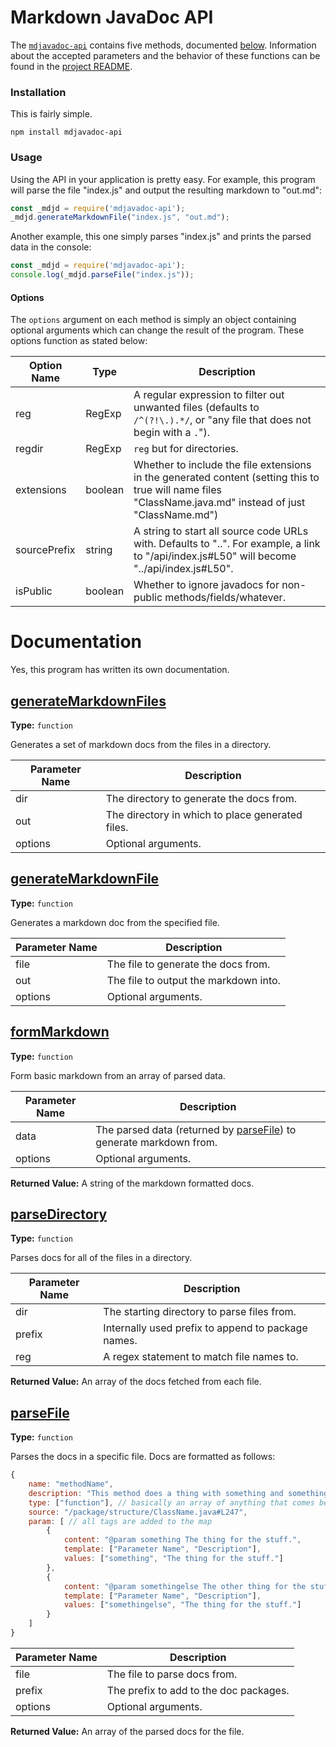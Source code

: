 # Markdown JavaDoc API

The [`mdjavadoc-api`](https://www.npmjs.com/package/mdjavadoc-api) contains five methods, documented [below](#documentation). Information about the accepted parameters and the behavior of these functions can be found in the [project README](https://jfenn.me/redirects/?t=github&d=mdjavadoc).

### Installation

This is fairly simple.

```shell
npm install mdjavadoc-api
```

### Usage

Using the API in your application is pretty easy. For example, this program will parse the file "index.js" and output the resulting markdown to "out.md":

```javascript
const _mdjd = require('mdjavadoc-api');
_mdjd.generateMarkdownFile("index.js", "out.md");
```

Another example, this one simply parses "index.js" and prints the parsed data in the console:

```javascript
const _mdjd = require('mdjavadoc-api');
console.log(_mdjd.parseFile("index.js"));
```

#### Options

The `options` argument on each method is simply an object containing optional arguments which can change the result of the program. These options function as stated below:

| Option Name  | Type    | Description |
|--------------|---------|-------------|
| reg          | RegExp  | A regular expression to filter out unwanted files (defaults to `/^(?!\.).*/`, or "any file that does not begin with a `.`"). |
| regdir       | RegExp  | `reg` but for directories. |
| extensions   | boolean | Whether to include the file extensions in the generated content (setting this to true will name files "ClassName.java.md" instead of just "ClassName.md") |
| sourcePrefix | string  | A string to start all source code URLs with. Defaults to "..". For example, a link to "/api/index.js#L50" will become "../api/index.js#L50". |
| isPublic     | boolean | Whether to ignore javadocs for non-public methods/fields/whatever. |

# Documentation

Yes, this program has written its own documentation.

## [generateMarkdownFiles](./index.js#L24)

**Type:** `function`

Generates a set of markdown docs from the files in a directory. 



|Parameter Name|Description|
|-----|-----|
|dir|The directory to generate the docs from.|
|out|The directory in which to place generated files.|
|options|Optional arguments.|

## [generateMarkdownFile](./index.js#L74)

**Type:** `function`

Generates a markdown doc from the specified file. 



|Parameter Name|Description|
|-----|-----|
|file|The file to generate the docs from.|
|out|The file to output the markdown into.|
|options|Optional arguments.|

## [formMarkdown](./index.js#L89)

**Type:** `function`

Form basic markdown from an array of parsed data. 



|Parameter Name|Description|
|-----|-----|
|data|The parsed data (returned by [parseFile](#parseFile)) to generate markdown from.|
|options|Optional arguments.|

**Returned Value:**  A string of the markdown formatted docs.


## [parseDirectory](./index.js#L138)

**Type:** `function`

Parses docs for all of the files in a directory. 



|Parameter Name|Description|
|-----|-----|
|dir|The starting directory to parse files from.|
|prefix|Internally used prefix to append to package names.|
|reg|A regex statement to match file names to.|

**Returned Value:**  An array of the docs fetched from each file.


## [parseFile](./index.js#L166)

**Type:** `function`

Parses the docs in a specific file. Docs are formatted 
as follows: 

```javascript 
{ 
	name: "methodName", 
	description: "This method does a thing with something and somethingelse.", 
	type: ["function"], // basically an array of anything that comes before the method name 
	source: "/package/structure/ClassName.java#L247", 
	param: [ // all tags are added to the map 
		{ 
			content: "@param something The thing for the stuff.", 
			template: ["Parameter Name", "Description"], 
			values: ["something", "The thing for the stuff."] 
		}, 
		{ 
			content: "@param somethingelse The other thing for the stuff.", 
			template: ["Parameter Name", "Description"], 
			values: ["somethingelse", "The thing for the stuff."] 
		} 
	] 
} 
``` 



|Parameter Name|Description|
|-----|-----|
|file|The file to parse docs from.|
|prefix|The prefix to add to the doc packages.|
|options|Optional arguments.|

**Returned Value:**  An array of the parsed docs for the file.

